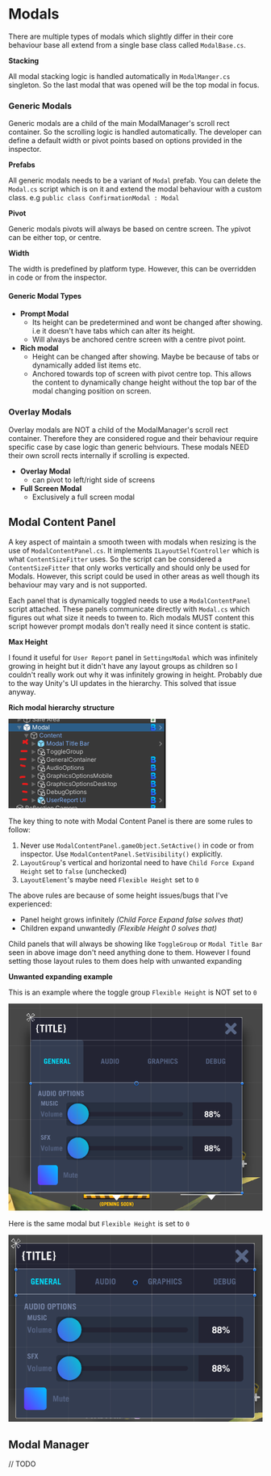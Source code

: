 # Modals

There are multiple types of modals which slightly differ in their core behaviour base all extend from a single base class called `ModalBase.cs`.

**Stacking**

All modal stacking logic is handled automatically in `ModalManger.cs` singleton. So the last modal that was opened will be the top modal in focus.

### Generic Modals

Generic modals are a child of the main ModalManager's scroll rect container. So the scrolling logic is handled automatically. The developer can define a default width or pivot points based on options provided in the inspector.

**Prefabs**

All generic modals needs to be a variant of `Modal` prefab. You can delete the `Modal.cs` script which is on it and extend the modal behaviour with a custom class. e.g `public class ConfirmationModal : Modal`

**Pivot**

Generic modals pivots will always be based on centre screen. The `y`pivot can be either top, or centre.

**Width**

The width is predefined by platform type. However, this can be overridden in code or from the inspector.

#### **Generic Modal Types**

- **Prompt Modal**
    - Its height can be predetermined and wont be changed after showing. i.e it doesn't have tabs which can alter its height.
    - Will always be anchored centre screen with a centre pivot point.
- **Rich modal**
    - Height can be changed after showing. Maybe be because of tabs or dynamically added list items etc.
    - Anchored towards top of screen with pivot centre top. This allows the content to dynamically change height without the top bar of the modal changing position on screen. 

### Overlay Modals

Overlay modals are NOT a child of the ModalManager's scroll rect container. Therefore they are considered rogue and their behaviour require specific case by case logic than generic behviours. These modals NEED their own scroll rects internally if scrolling is expected.

- **Overlay Modal**
    - can pivot to left/right side of screens
- **Full Screen Modal**
    - Exclusively a full screen modal

## Modal Content Panel

A key aspect of maintain a smooth tween with modals when resizing is the use of `ModalContentPanel.cs`. It implements `ILayoutSelfController` which is what `ContentSizeFitter` uses. So the script can be considered a `ContentSizeFitter` that only works vertically and should only be used for Modals. However, this script could be used in other areas as well though its behaviour may vary and is not supported.

Each panel that is dynamically toggled needs to use a `ModalContentPanel` script attached. These panels communicate directly with `Modal.cs` which figures out what size it needs to tween to. Rich modals MUST content this script however prompt modals don't really need it since content is static. 

**Max Height**

I found it useful for `User Report` panel in `SettingsModal` which was infinitely growing in height but it didn't have any layout groups as children so I couldn't really work out why it was infinitely growing in height. Probably due to the way Unity's UI updates in the hierarchy. This solved that issue anyway.

**Rich modal hierarchy structure**

![](../../images/modals/modal-content.png)

The key thing to note with Modal Content Panel is there are some rules to follow:
1. Never use `ModalContentPanel.gameObject.SetActive()` in code or from inspector. Use `ModalContentPanel.SetVisibility()` explicitly.
2. `LayoutGroup`'s vertical and horizontal need to have `Child Force Expand Height` set to `false` (unchecked)
3. `LayoutElement`'s maybe need `Flexible Height` set to `0`

The above rules are because of some height issues/bugs that I've experienced:
- Panel height grows infinitely *(Child Force Expand false solves that)*
- Children expand unwantedly *(Flexible Height 0 solves that)*

Child panels that will always be showing like `ToggleGroup` or `Modal Title Bar` seen in above image don't need anything done to them. However I found setting those layout rules to them does help with unwanted expanding

**Unwanted expanding example**

This is an example where the toggle group `Flexible Height` is NOT set to `0`

![](../../images/modals/layoutgroup-unwanted-expand.png)

Here is the same modal but `Flexible Height` is set to `0`

![](../../images/modals/layoutgroup-height-0.png)



## Modal Manager

// TODO
